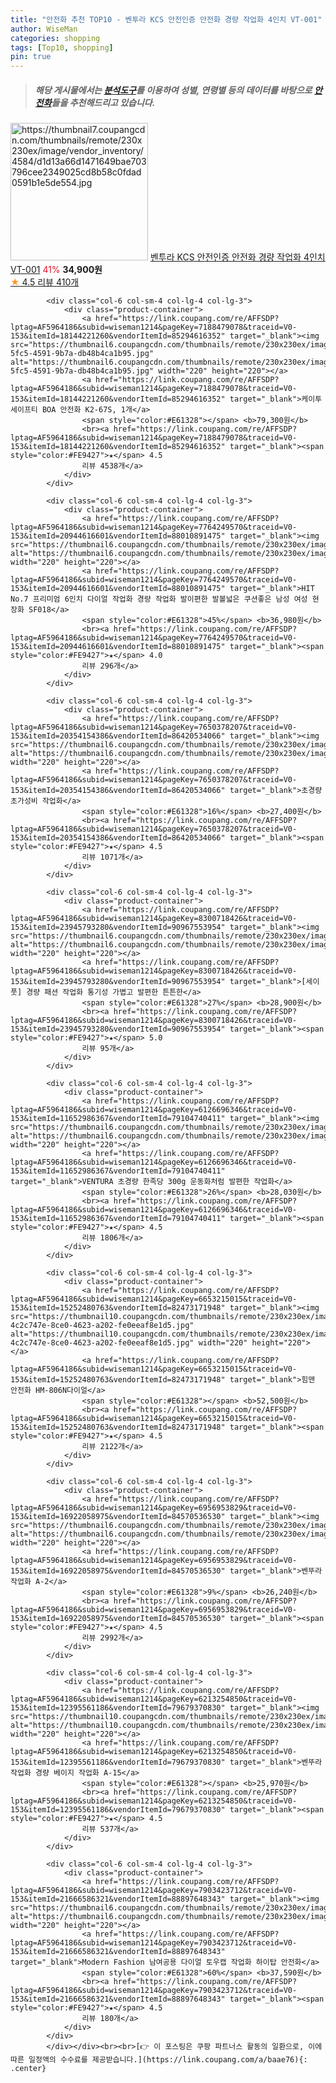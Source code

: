 ```yaml
---
title: "안전화 추천 TOP10 - 벤투라 KCS 안전인증 안전화 경량 작업화 4인치 VT-001"
author: WiseMan
categories: shopping
tags: [Top10, shopping]
pin: true
---
```


> ##### 해당 게시물에서는 [**분석도구**](https://itemscout.io/)를 이용하여 **성별**, **연령별** 등의 데이터를 바탕으로 [**안전화**](https://link.coupang.com/a/baae76)들을 추천해드리고 있습니다.
<div class="container"><div class="row">
            <div class="col-6 col-sm-4 col-lg-4 col-lg-3">
                <div class="product-container">
                    <a href="https://link.coupang.com/re/AFFSDP?lptag=AF5964186&subid=wiseman1214&pageKey=8080929188&traceid=V0-153&itemId=22785732966&vendorItemId=89820757563" target="_blank"><img src="https://thumbnail7.coupangcdn.com/thumbnails/remote/230x230ex/image/vendor_inventory/4584/d1d13a66d1471649bae703796cee2349025cd8b58c0fdad0591b1e5de554.jpg" alt="https://thumbnail7.coupangcdn.com/thumbnails/remote/230x230ex/image/vendor_inventory/4584/d1d13a66d1471649bae703796cee2349025cd8b58c0fdad0591b1e5de554.jpg" width="220" height="220"></a>
                    <a href="https://link.coupang.com/re/AFFSDP?lptag=AF5964186&subid=wiseman1214&pageKey=8080929188&traceid=V0-153&itemId=22785732966&vendorItemId=89820757563" target="_blank">벤투라 KCS 안전인증 안전화 경량 작업화 4인치 VT-001</a>
                    <span style="color:#E61328">41%</span> <b>34,900원</b>
                    <br><a href="https://link.coupang.com/re/AFFSDP?lptag=AF5964186&subid=wiseman1214&pageKey=8080929188&traceid=V0-153&itemId=22785732966&vendorItemId=89820757563" target="_blank"><span style="color:#FE9427">★</span> 4.5
                    리뷰 410개</a>
                </div>
            </div>
            
            <div class="col-6 col-sm-4 col-lg-4 col-lg-3">
                <div class="product-container">
                    <a href="https://link.coupang.com/re/AFFSDP?lptag=AF5964186&subid=wiseman1214&pageKey=7188479078&traceid=V0-153&itemId=18144221260&vendorItemId=85294616352" target="_blank"><img src="https://thumbnail6.coupangcdn.com/thumbnails/remote/230x230ex/image/retail/images/2023/03/10/15/2/c26217bf-5fc5-4591-9b7a-db48b4ca1b95.jpg" alt="https://thumbnail6.coupangcdn.com/thumbnails/remote/230x230ex/image/retail/images/2023/03/10/15/2/c26217bf-5fc5-4591-9b7a-db48b4ca1b95.jpg" width="220" height="220"></a>
                    <a href="https://link.coupang.com/re/AFFSDP?lptag=AF5964186&subid=wiseman1214&pageKey=7188479078&traceid=V0-153&itemId=18144221260&vendorItemId=85294616352" target="_blank">케이투세이프티 BOA 안전화 K2-67S, 1개</a>
                    <span style="color:#E61328"></span> <b>79,300원</b>
                    <br><a href="https://link.coupang.com/re/AFFSDP?lptag=AF5964186&subid=wiseman1214&pageKey=7188479078&traceid=V0-153&itemId=18144221260&vendorItemId=85294616352" target="_blank"><span style="color:#FE9427">★</span> 4.5
                    리뷰 4538개</a>
                </div>
            </div>
            
            <div class="col-6 col-sm-4 col-lg-4 col-lg-3">
                <div class="product-container">
                    <a href="https://link.coupang.com/re/AFFSDP?lptag=AF5964186&subid=wiseman1214&pageKey=7764249570&traceid=V0-153&itemId=20944616601&vendorItemId=88010891475" target="_blank"><img src="https://thumbnail6.coupangcdn.com/thumbnails/remote/230x230ex/image/vendor_inventory/ddcf/a449222d1a3508cbedb55b34da902944b495da81903653a2126cb302b467.jpg" alt="https://thumbnail6.coupangcdn.com/thumbnails/remote/230x230ex/image/vendor_inventory/ddcf/a449222d1a3508cbedb55b34da902944b495da81903653a2126cb302b467.jpg" width="220" height="220"></a>
                    <a href="https://link.coupang.com/re/AFFSDP?lptag=AF5964186&subid=wiseman1214&pageKey=7764249570&traceid=V0-153&itemId=20944616601&vendorItemId=88010891475" target="_blank">HIT No.7 프리미엄 6인치 다이얼 작업화 경량 작업화 발이편한 발볼넓은 쿠션좋은 남성 여성 현장화 SF018</a>
                    <span style="color:#E61328">45%</span> <b>36,980원</b>
                    <br><a href="https://link.coupang.com/re/AFFSDP?lptag=AF5964186&subid=wiseman1214&pageKey=7764249570&traceid=V0-153&itemId=20944616601&vendorItemId=88010891475" target="_blank"><span style="color:#FE9427">★</span> 4.0
                    리뷰 296개</a>
                </div>
            </div>
            
            <div class="col-6 col-sm-4 col-lg-4 col-lg-3">
                <div class="product-container">
                    <a href="https://link.coupang.com/re/AFFSDP?lptag=AF5964186&subid=wiseman1214&pageKey=7650378207&traceid=V0-153&itemId=20354154386&vendorItemId=86420534066" target="_blank"><img src="https://thumbnail6.coupangcdn.com/thumbnails/remote/230x230ex/image/vendor_inventory/fbbc/df3bb86074427d8b0a6d381b00cc7375babd1ae0e0775168c73ee1619e36.jpg" alt="https://thumbnail6.coupangcdn.com/thumbnails/remote/230x230ex/image/vendor_inventory/fbbc/df3bb86074427d8b0a6d381b00cc7375babd1ae0e0775168c73ee1619e36.jpg" width="220" height="220"></a>
                    <a href="https://link.coupang.com/re/AFFSDP?lptag=AF5964186&subid=wiseman1214&pageKey=7650378207&traceid=V0-153&itemId=20354154386&vendorItemId=86420534066" target="_blank">초경량 초가성비 작업화</a>
                    <span style="color:#E61328">16%</span> <b>27,400원</b>
                    <br><a href="https://link.coupang.com/re/AFFSDP?lptag=AF5964186&subid=wiseman1214&pageKey=7650378207&traceid=V0-153&itemId=20354154386&vendorItemId=86420534066" target="_blank"><span style="color:#FE9427">★</span> 4.5
                    리뷰 1071개</a>
                </div>
            </div>
            
            <div class="col-6 col-sm-4 col-lg-4 col-lg-3">
                <div class="product-container">
                    <a href="https://link.coupang.com/re/AFFSDP?lptag=AF5964186&subid=wiseman1214&pageKey=8300718426&traceid=V0-153&itemId=23945793280&vendorItemId=90967553954" target="_blank"><img src="https://thumbnail6.coupangcdn.com/thumbnails/remote/230x230ex/image/vendor_inventory/1f56/0fef6d208c3835c69afedec8844be2171e1b247a4de36d92d544b13e9d8e.jpg" alt="https://thumbnail6.coupangcdn.com/thumbnails/remote/230x230ex/image/vendor_inventory/1f56/0fef6d208c3835c69afedec8844be2171e1b247a4de36d92d544b13e9d8e.jpg" width="220" height="220"></a>
                    <a href="https://link.coupang.com/re/AFFSDP?lptag=AF5964186&subid=wiseman1214&pageKey=8300718426&traceid=V0-153&itemId=23945793280&vendorItemId=90967553954" target="_blank">[세이풋] 경량 패션 작업화 통기성 가볍고 발편한 튼튼한</a>
                    <span style="color:#E61328">27%</span> <b>28,900원</b>
                    <br><a href="https://link.coupang.com/re/AFFSDP?lptag=AF5964186&subid=wiseman1214&pageKey=8300718426&traceid=V0-153&itemId=23945793280&vendorItemId=90967553954" target="_blank"><span style="color:#FE9427">★</span> 5.0
                    리뷰 95개</a>
                </div>
            </div>
            
            <div class="col-6 col-sm-4 col-lg-4 col-lg-3">
                <div class="product-container">
                    <a href="https://link.coupang.com/re/AFFSDP?lptag=AF5964186&subid=wiseman1214&pageKey=6126696346&traceid=V0-153&itemId=11652986367&vendorItemId=79104740411" target="_blank"><img src="https://thumbnail6.coupangcdn.com/thumbnails/remote/230x230ex/image/vendor_inventory/eb13/45c0c26fe37c9a3593ce0a7e53c2d70812a75b7b117257a32f60d520d8b5.jpg" alt="https://thumbnail6.coupangcdn.com/thumbnails/remote/230x230ex/image/vendor_inventory/eb13/45c0c26fe37c9a3593ce0a7e53c2d70812a75b7b117257a32f60d520d8b5.jpg" width="220" height="220"></a>
                    <a href="https://link.coupang.com/re/AFFSDP?lptag=AF5964186&subid=wiseman1214&pageKey=6126696346&traceid=V0-153&itemId=11652986367&vendorItemId=79104740411" target="_blank">VENTURA 초경량 한족당 300g 운동화처럼 발편한 작업화</a>
                    <span style="color:#E61328">26%</span> <b>28,030원</b>
                    <br><a href="https://link.coupang.com/re/AFFSDP?lptag=AF5964186&subid=wiseman1214&pageKey=6126696346&traceid=V0-153&itemId=11652986367&vendorItemId=79104740411" target="_blank"><span style="color:#FE9427">★</span> 4.5
                    리뷰 1806개</a>
                </div>
            </div>
            
            <div class="col-6 col-sm-4 col-lg-4 col-lg-3">
                <div class="product-container">
                    <a href="https://link.coupang.com/re/AFFSDP?lptag=AF5964186&subid=wiseman1214&pageKey=6653215015&traceid=V0-153&itemId=15252480763&vendorItemId=82473171948" target="_blank"><img src="https://thumbnail10.coupangcdn.com/thumbnails/remote/230x230ex/image/retail/images/487250876360918-4c2c747e-8ce0-4623-a202-fe0eeaf8e1d5.jpg" alt="https://thumbnail10.coupangcdn.com/thumbnails/remote/230x230ex/image/retail/images/487250876360918-4c2c747e-8ce0-4623-a202-fe0eeaf8e1d5.jpg" width="220" height="220"></a>
                    <a href="https://link.coupang.com/re/AFFSDP?lptag=AF5964186&subid=wiseman1214&pageKey=6653215015&traceid=V0-153&itemId=15252480763&vendorItemId=82473171948" target="_blank">힘맨 안전화 HM-806N다이얼</a>
                    <span style="color:#E61328"></span> <b>52,500원</b>
                    <br><a href="https://link.coupang.com/re/AFFSDP?lptag=AF5964186&subid=wiseman1214&pageKey=6653215015&traceid=V0-153&itemId=15252480763&vendorItemId=82473171948" target="_blank"><span style="color:#FE9427">★</span> 4.5
                    리뷰 2122개</a>
                </div>
            </div>
            
            <div class="col-6 col-sm-4 col-lg-4 col-lg-3">
                <div class="product-container">
                    <a href="https://link.coupang.com/re/AFFSDP?lptag=AF5964186&subid=wiseman1214&pageKey=6956953829&traceid=V0-153&itemId=16922058975&vendorItemId=84570536530" target="_blank"><img src="https://thumbnail6.coupangcdn.com/thumbnails/remote/230x230ex/image/1025_amir_coupang_oct_80k/b6db/111e2fcc9d3f662da08dddcddb510cc0fa7b7d8c62fd470758ef991772d0.jpg" alt="https://thumbnail6.coupangcdn.com/thumbnails/remote/230x230ex/image/1025_amir_coupang_oct_80k/b6db/111e2fcc9d3f662da08dddcddb510cc0fa7b7d8c62fd470758ef991772d0.jpg" width="220" height="220"></a>
                    <a href="https://link.coupang.com/re/AFFSDP?lptag=AF5964186&subid=wiseman1214&pageKey=6956953829&traceid=V0-153&itemId=16922058975&vendorItemId=84570536530" target="_blank">벤뚜라 작업화 A-2</a>
                    <span style="color:#E61328">9%</span> <b>26,240원</b>
                    <br><a href="https://link.coupang.com/re/AFFSDP?lptag=AF5964186&subid=wiseman1214&pageKey=6956953829&traceid=V0-153&itemId=16922058975&vendorItemId=84570536530" target="_blank"><span style="color:#FE9427">★</span> 4.5
                    리뷰 2992개</a>
                </div>
            </div>
            
            <div class="col-6 col-sm-4 col-lg-4 col-lg-3">
                <div class="product-container">
                    <a href="https://link.coupang.com/re/AFFSDP?lptag=AF5964186&subid=wiseman1214&pageKey=6213254850&traceid=V0-153&itemId=12395561186&vendorItemId=79679370830" target="_blank"><img src="https://thumbnail10.coupangcdn.com/thumbnails/remote/230x230ex/image/vendor_inventory/bd2f/09a24f6cb9747b48b2f74e0c5b57bfcf02a47d945b005762ae0dc6d1b65c.jpg" alt="https://thumbnail10.coupangcdn.com/thumbnails/remote/230x230ex/image/vendor_inventory/bd2f/09a24f6cb9747b48b2f74e0c5b57bfcf02a47d945b005762ae0dc6d1b65c.jpg" width="220" height="220"></a>
                    <a href="https://link.coupang.com/re/AFFSDP?lptag=AF5964186&subid=wiseman1214&pageKey=6213254850&traceid=V0-153&itemId=12395561186&vendorItemId=79679370830" target="_blank">벤뚜라 작업화 경량 베이지 작업화 A-15</a>
                    <span style="color:#E61328"></span> <b>25,970원</b>
                    <br><a href="https://link.coupang.com/re/AFFSDP?lptag=AF5964186&subid=wiseman1214&pageKey=6213254850&traceid=V0-153&itemId=12395561186&vendorItemId=79679370830" target="_blank"><span style="color:#FE9427">★</span> 4.5
                    리뷰 537개</a>
                </div>
            </div>
            
            <div class="col-6 col-sm-4 col-lg-4 col-lg-3">
                <div class="product-container">
                    <a href="https://link.coupang.com/re/AFFSDP?lptag=AF5964186&subid=wiseman1214&pageKey=7903423712&traceid=V0-153&itemId=21666586321&vendorItemId=88897648343" target="_blank"><img src="https://thumbnail6.coupangcdn.com/thumbnails/remote/230x230ex/image/vendor_inventory/4f88/6e46d1545271abf6957cd29fa75ac2167899f5ff4a69629b64dbe859ad0e.jpeg" alt="https://thumbnail6.coupangcdn.com/thumbnails/remote/230x230ex/image/vendor_inventory/4f88/6e46d1545271abf6957cd29fa75ac2167899f5ff4a69629b64dbe859ad0e.jpeg" width="220" height="220"></a>
                    <a href="https://link.coupang.com/re/AFFSDP?lptag=AF5964186&subid=wiseman1214&pageKey=7903423712&traceid=V0-153&itemId=21666586321&vendorItemId=88897648343" target="_blank">Modern Fashion 남여공용 다이얼 토우캡 작업화 하이탑 안전화</a>
                    <span style="color:#E61328">60%</span> <b>37,590원</b>
                    <br><a href="https://link.coupang.com/re/AFFSDP?lptag=AF5964186&subid=wiseman1214&pageKey=7903423712&traceid=V0-153&itemId=21666586321&vendorItemId=88897648343" target="_blank"><span style="color:#FE9427">★</span> 4.5
                    리뷰 180개</a>
                </div>
            </div>
            </div></div><br><br>[👉 이 포스팅은 쿠팡 파트너스 활동의 일환으로, 이에 따른 일정액의 수수료를 제공받습니다.](https://link.coupang.com/a/baae76){: .center}